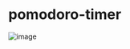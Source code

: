 # pomodoro-timer
![image](https://github.com/karinz112/pomodoro-timer/assets/64262016/ed33b91c-d73f-45d6-9562-f012e64e0356)
